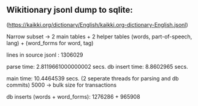 ## Wikitionary jsonl dump to sqlite:

(https://kaikki.org/dictionary/English/kaikki.org-dictionary-English.jsonl)

Narrow subset -> 2 main tables + 2 helper tables 
(words, part-of-speech, lang) + (word_forms for word, tag)

lines in source jsonl  : 1306029

parse time: 2.8119661000000002 secs.
db insert time: 8.8602965 secs.

main time: 10.4464539 secs.
(2 seperate threads for parsing and db commits)
5000 -> bulk size for transactions

db inserts (words + word_forms):
1276286 + 965908
